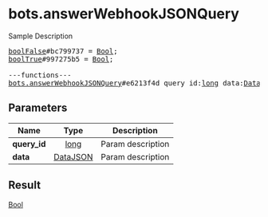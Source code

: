 # bots.answerWebhookJSONQuery

Sample Description

<pre>
<a href="../constructor/boolFalse.md">boolFalse</a>#bc799737 = <a href="../type/Bool.md">Bool</a>;
<a href="../constructor/boolTrue.md">boolTrue</a>#997275b5 = <a href="../type/Bool.md">Bool</a>;

---functions---
<a href="../method/bots.answerWebhookJSONQuery.md">bots.answerWebhookJSONQuery</a>#e6213f4d query_id:<a href="../type/long.md">long</a> data:<a href="../type/DataJSON.md">DataJSON</a> = <a href="../type/Bool.md">Bool</a>;</pre>
## Parameters

| Name | Type | Description |
|------|:----:|-------------|
| **query_id** | <a href="../type/long.md">long</a> | Param description |
| **data** | <a href="../type/DataJSON.md">DataJSON</a> | Param description |

## Result

<a href="../type/Bool.md">Bool</a>

